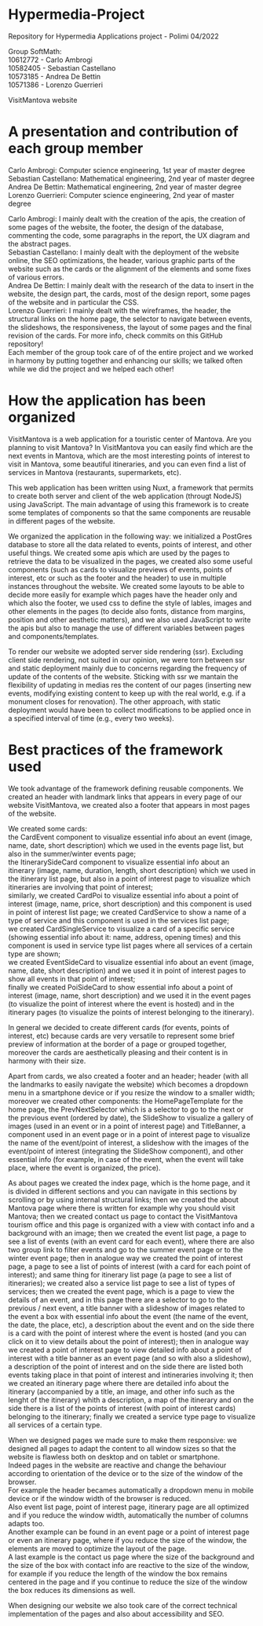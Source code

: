 # Hypermedia-Project

 Repository for Hypermedia Applications project - Polimi 04/2022
 
 Group SoftMath:  
 10612772 - Carlo Ambrogi  
 10582405 - Sebastian Castellano  
 10573185 - Andrea De Bettin  
 10571386 - Lorenzo Guerrieri  
 
 VisitMantova website  

# A presentation and contribution of each group member

Carlo Ambrogi: Computer science engineering, 1st year of master degree  
Sebastian Castellano: Mathematical engineering, 2nd year of master degree  
Andrea De Bettin: Mathematical engineering, 2nd year of master degree  
Lorenzo Guerrieri: Computer science engineering, 2nd year of master degree  


Carlo Ambrogi: I mainly dealt with the creation of the apis, the creation of some pages of the website, the footer, the design of the database, commenting the code, some paragraphs in the report, the UX diagram and the abstract pages.  
Sebastian Castellano: I mainly dealt with the deployment of the website online, the SEO optimizations, the header, various graphic parts of the website such as the cards or the alignment of the elements and some fixes of various errors.   
Andrea De Bettin: I mainly dealt with the research of the data to insert in the website, the design part, the cards, most of the design report, some pages of the website and in particular the CSS.  
Lorenzo Guerrieri: I mainly dealt with the wireframes, the header, the structural links on the home page, the selector to navigate between events, the slideshows, the responsiveness, the layout of some pages and the final revision of the cards.
For more info, check commits on this GitHub repository!  
Each member of the group took care of of the entire project and we worked in harmony by putting together and enhancing our skills; we talked often while we did the project and we helped each other!  

# How the application has been organized

VisitMantova is a web application for a touristic center of Mantova. Are you planning to visit Mantova? In VisitMantova you can easily find which are the next events in Mantova, which are the most interesting points of interest to visit in Mantova, some beautiful itineraries, and you can even find a list of services in Mantova (restaurants, supermarkets, etc).

This web application has been written using Nuxt, a framework that permits to create both server and client of the web application (througt NodeJS) using JavaScript. The main advantage of using this framework is to create some templates of components so that the same components are reusable in different pages of the website.

We organized the application in the following way: we initialized a PostGres database to store all the data related to events, points of interest, and other useful things. We created some apis which are used by the pages to retrieve the data to be visualized in the pages, we created also some useful components (such as cards to visualize previews of events, points of interest, etc or such as the footer and the header) to use in multiple instances throughout the website. We created some layouts to be able to decide more easily for example which pages have the header only and which also the footer, we used css to define the style of lables, images and other elements in the pages (to decide also fonts, distance from margins, position and other aesthetic matters), and we also used JavaScript to write the apis but also to manage the use of different variables between pages and components/templates.

To render our website we adopted server side rendering (ssr). Excluding client side rendering, not suited in our opinion, we were torn between ssr and static deployment mainly due to concerns regarding the frequency of update of the contents of the website. Sticking with ssr we mantain the flexibility of updating in medias res the content of our pages (inserting new events, modifying existing content to keep up with the real world, e.g. if a monument closes for renovation). The other approach, with static deployment would have been to collect modifications to be applied once in a specified interval of time (e.g., every two weeks).

# Best practices of the framework used

We took advantage of the framework defining reusable components. We created an header with landmark links that appears in every page of our website VisitMantova, we created also a footer that appears in most pages of the website.

We created some cards:  
the CardEvent component to visualize essential info about an event (image, name, date, short description) which we used in the events page list, but also in the summer/winter events page;  
the ItinerarySideCard component to visualize essential info about an itinerary (image, name, duration, length, short description) which we used in the itinerary list page, but also in a point of interest page to visualize which itineraries are involving that point of interest;  
similarly, we created CardPoi to visualize essential info about a point of interest (image, name, price, short description) and this component is used in point of interest list page; we created CardService to show a name of a type of service and this component is used in the services list page;  
we created CardSingleService to visualize a card of a specific service (showing essential info about it: name, address, opening times) and this component is used in service type list pages where all services of a certain type are shown;  
we created EventSideCard to visualize essential info about an event (image, name, date, short description) and we used it in point of interest pages to show all events in that point of interest;  
finally we created PoiSideCard to show essential info about a point of interest (image, name, short description) and we used it in the event pages (to visualize the point of interest where the event is hosted) and in the itinerary pages (to visualize the points of interest belonging to the itinerary).

In general we decided to create different cards (for events, points of interest, etc) because cards are very versatile to represent some brief preview of information at the border of a page or grouped together, moreover the cards are aesthetically pleasing and their content is in harmony with their size.

Apart from cards, we also created a footer and an header; header (with all the landmarks to easily navigate the website) which becomes a dropdown menu in a smartphone device or if you resize the window to a smaller width; moreover we created other components: the HomePageTemplate for the home page, the PrevNextSelector which is a selector to go to the next or the previous event (ordered by date), the SlideShow to visualize a gallery of images (used in an event or in a point of interest page) and TitleBanner, a component used in an event page or in a point of interest page to visualize the name of the event/point of interest, a slideshow with the images of the event/point of interest (integrating the SlideShow component), and other essential info (for example, in case of the event, when the event will take place, where the event is organized, the price).

As about pages we created the index page, which is the home page, and it is divided in different sections and you can navigate in this sections by scrolling or by using internal structural links; then we created the about Mantova page where there is written for example why you should visit Mantova; then we created contact us page to contact the VisitMantova tourism office and this page is organized with a view with contact info and a background with an image; then we created the event list page, a page to see a list of events (with an event card for each event), where there are also two group link to filter events and go to the summer event page or to the winter event page; then in analogue way we created the point of interest page, a page to see a list of points of interest (with a card for each point of interest); and same thing for itinerary list page (a page to see a list of itineraries); we created also a service list page to see a list of types of services; then we created the event page, which is a page to view the details of an event, and in this page there are a selector to go to the previous / next event, a title banner with a slideshow of images related to the event a box with essential info about the event (the name of the event, the date, the place, etc), a description about the event and on the side there is a card with the point of interest where the event is hosted (and you can click on it to view details about the point of interest); then in analogue way we created a point of interest page to view detailed info about a point of interest with a title banner as an event page (and so with also a slideshow), a description of the point of interest and on the side there are listed both events taking place in that point of interest and intineraries involving it; then we created an itinerary page where there are detailed info about the itinerary (accompanied by a title, an image, and other info such as the lenght of the itinerary) whith a description, a map of the itinerary and on the side there is a list of the points of interest (with point of interest cards) belonging to the itinerary; finally we created a service type page to visualize all services of a certain type.

When we designed pages we made sure to make them responsive: we designed all pages to adapt the content to all window sizes so that the website is flawless both on desktop and on tablet or smartphone.  
Indeed pages in the website are reactive and change the behaviour according to orientation of the device or to the size of the window of the browser.  
For example the header becames automatically a dropdown menu in mobile device or if the window width of the browser is reduced.  
Also event list page, point of interest page, itinerary page are all optimized and if you reduce the window width, automatically the number of columns adapts too.  
Another example can be found in an event page or a point of interest page or even an itinerary page, where if you reduce the size of the window, the elements are moved to optimize the layout of the page.  
A last example is the contact us page where the size of the background and the size of the box with contact info are reactive to the size of the window, for example if you reduce the length of the window the box remains centered in the page and if you continue to reduce the size of the window the box reduces its dimensions as well.  

When designing our website we also took care of the correct technical implementation of the pages and also about accessibility and SEO.
